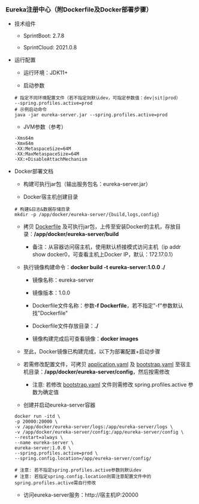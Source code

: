 
### Eureka注册中心（附Dockerfile及Docker部署步骤）

- 技术组件

   - SprintBoot: 2.7.8

   - SprintCloud: 2021.0.8

- 运行配置

   - 运行环境：JDK11+

   - 启动参数

   ```text
   # 指定不同环境配置文件（若不指定则默认dev，可指定参数值：dev|sit|prod）
   --spring.profiles.active=prod
   # 示例启动命令
   java -jar eureka-server.jar --spring.profiles.active=prod
   ```

   - JVM参数（参考）

   ```text
   -Xms64m
   -Xmx64m
   -XX:MetaspaceSize=64M
   -XX:MaxMetaspaceSize=64M
   -XX:+DisableAttachMechanism
   ```

- Docker部署文档

   - 构建可执行jar包（输出服务包名：eureka-server.jar）

   - Docker宿主机创建目录

   ```text
   # 构建&日志&数据存储目录
   mkdir -p /app/docker/eureka-server/{build,logs,config}
   ```

   - 拷贝 [Dockerfile](./Dockerfile) 及可执行jar包，上传至安装Docker的主机，存放目录：<b>/app/docker/eureka-server/build</b>

      - 备注：从容器访问宿主机，使用默认桥接模式访问主机（ip addr show docker0，可查看主机上Docker IP，默认：172.17.0.1）

   - 执行镜像构建命令：<b>docker build -t eureka-server:1.0.0 ./</b>

      - 镜像名称：eureka-server

      - 镜像版本：1.0.0

      - Dockerfile文件名称：参数<b>-f Dockerfile</b>，若不指定"-f"参数默认找"Dockerfile"

      - Dockerfile文件存放目录：<b>./</b>

      - 镜像构建完成后可查看镜像：<b>docker images</b>

   - 至此，Docker镜像已构建完成，以下为部署配置+启动步骤

   - 若需修改配置文件，可拷贝 [application.yaml](./src/main/resources/application.yaml) 及 [bootstrap.yaml](./src/main/resources/bootstrap.yaml) 至宿主机目录：<b>/app/docker/eureka-server/config</b>，然后按需修改

      - 注意: 若修改 [bootstrap.yaml](./src/main/resources/bootstrap.yaml) 文件则需修改 spring.profiles.active 参数为确定值

   - 创建并启动eureka-server容器

   ```text
   docker run -itd \
   -p 20000:20000 \
   -v /app/docker/eureka-server/logs:/app/eureka-server/logs \
   -v /app/docker/eureka-server/config:/app/eureka-server/config \
   --restart=always \
   --name eureka-server \
   eureka-server:1.0.0 \
   --spring.profiles.active=prod \
   --spring.config.location=/app/eureka-server/config/

   # 注意: 若不指定spring.profiles.active参数则默认dev
   # 注意: 若指定spring.config.location则需注意配置文件中的spring.profiles.active需自行修改
   ```

   - 访问eureka-server服务：http://宿主机IP:20000
